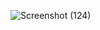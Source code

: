 ![Screenshot (124)](https://user-images.githubusercontent.com/65943514/204146195-6d0c7fd9-f47d-43da-aa14-96dc754bef5d.png)

